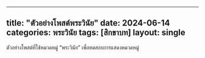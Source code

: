 
---
title: "ตัวอย่างโพสต์พระวินัย"
date: 2024-06-14
categories: พระวินัย
tags: [สิกขาบท]
layout: single
---

ตัวอย่างโพสต์ที่ใช้หมวดหมู่ “พระวินัย” เพื่อทดสอบการแสดงหมวดหมู่